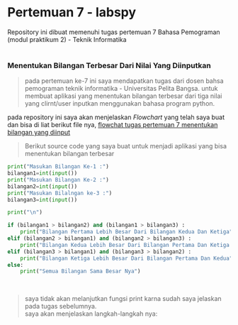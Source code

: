 # Pertemuan 7 - labspy
Repository ini dibuat memenuhi tugas pertemuan 7 Bahasa Pemograman (modul praktikum 2) - Teknik Informatika <br><br>

### Menentukan Bilangan Terbesar Dari Nilai Yang Diinputkan 
> pada pertemuan ke-7 ini saya mendapatkan tugas dari dosen bahsa pemograman teknik informatika - Universitas Pelita Bangsa. untuk membuat aplikasi yang menentukan bilangan terbesar dari tiga nilai yang clirnt/user inputkan menggunakan bahasa program python.

pada repository ini saya akan menjelaskan *Flowchart* yang telah saya buat dan bisa di liat berikut file nya, [flowchat tugas pertemuan 7 menentukan bilangan yang diinput](flowerchat%20%20PERTEMUAN%207%20.pdf)

>Berikut source code yang saya buat untuk menjadi aplikasi yang bisa menentukan bilangan terbesar
```` python
print("Masukan Bilangan Ke-1 :")
bilangan1=int(input())
print("Masukan Bilangan Ke-2 :")
bilangan2=int(input())
print("Masukan Bilalngan ke-3 :")
bilangan3=int(input())

print("\n")

if (bilangan1 > bilangan2) and (bilangan1 > bilangan3) :
    print("Bilangan Pertama Lebih Besar Dari Bilangan Kedua Dan Ketiga")
elif (bilangan2 > bilangan1) and (bilangan2 > bilangan3) :
    print("Bilangan Kedua Lebih Besar Dari Bilangan Pertama Dan Ketiga ")
elif (bilangan3 > bilangan1) and (bilangan3 > bilangan2) :
    print("Bilangan Ketiga Lebih Besar Dari Bilangan Pertama Dan Kedua")
else:
    print("Semua Bilangan Sama Besar Nya")
````

<br>

> saya tidak akan melanjutkan fungsi print karna sudah saya jelaskan pada tugas sebelumnya. <br>
saya akan menjelaskan langkah-langkah nya:
<br>



